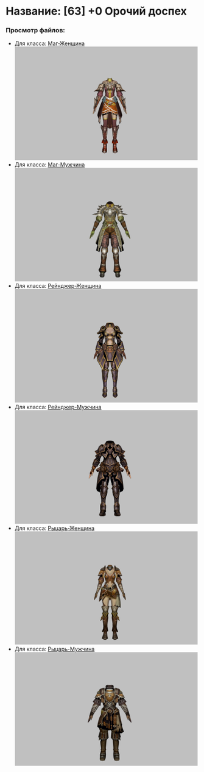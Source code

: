 # Название: [63] +0 Орочий доспех

### Просмотр файлов:
- Для класса: [Маг-Женщина](Маг-Женщина)
![p050007.png](Маг-Женщина/p050007.png)
- Для класса: [Маг-Мужчина](Маг-Мужчина)
![p040007.png](Маг-Мужчина/p040007.png)
- Для класса: [Рейнджер-Женщина](Рейнджер-Женщина)
![p030005.png](Рейнджер-Женщина/p030005.png)
- Для класса: [Рейнджер-Мужчина](Рейнджер-Мужчина)
![p020005.png](Рейнджер-Мужчина/p020005.png)
- Для класса: [Рыцарь-Женщина](Рыцарь-Женщина)
![p010005.png](Рыцарь-Женщина/p010005.png)
- Для класса: [Рыцарь-Мужчина](Рыцарь-Мужчина)
![p000005.png](Рыцарь-Мужчина/p000005.png)
